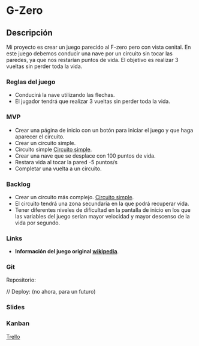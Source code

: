 # G-Zero

## Descripción
Mi proyecto es crear un juego parecido al F-zero pero con vista cenital. En este juego debemos conducir una nave por un circuito sin tocar las paredes, ya que nos restarían puntos de vida. El objetivo es realizar 3 vueltas sin perder toda la vida.

### Reglas del juego
* Conducirá la nave utilizando las flechas.
* El jugador tendrá que realizar 3 vueltas sin perder toda la vida.

### MVP
* Crear una página de inicio con un botón para iniciar el juego y que haga aparecer el circuito.
* Crear un circuito simple.
* Circuito simple [Circuito simple](https://raw.githubusercontent.com/guillemmillan/G-Zero-/master/img/circuitoSimple.png).
* Crear una nave que se desplace con 100 puntos de vida.
* Restara vida al tocar la pared -5 puntos/s
* Completar una vuelta a un circuito.

### Backlog

* Crear un circuito más complejo. [Circuito simple](https://raw.githubusercontent.com/guillemmillan/G-Zero-/master/img/circuitoComplejo.png).
* El circuito tendrá una zona secundaria en la que podrá recuperar vida.
* Tener diferentes niveles de dificultad en la pantalla de inicio en los que las variables del juego serian mayor velocidad y mayor descenso de la vida por segundo.

### Links
* **Información del juego original [wikipedia](https://es.wikipedia.org/wiki/F-Zero)**.

### Git
Repositorio:

// Deploy: (no ahora, para un futuro)

### Slides

### Kanban
[Trello](https://trello.com/b/k0wdfuYn/g-zero-ih)